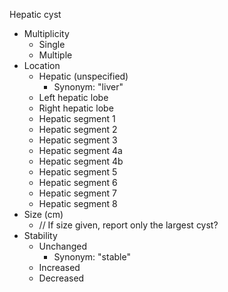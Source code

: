 Hepatic cyst

- Multiplicity
  - Single
  - Multiple
- Location
  - Hepatic (unspecified)
    - Synonym: "liver"
  - Left hepatic lobe
  - Right hepatic lobe
  - Hepatic segment 1
  - Hepatic segment 2
  - Hepatic segment 3
  - Hepatic segment 4a
  - Hepatic segment 4b
  - Hepatic segment 5
  - Hepatic segment 6
  - Hepatic segment 7
  - Hepatic segment 8
- Size (cm)
  - // If size given, report only the largest cyst?
- Stability
  - Unchanged
    - Synonym: "stable"
  - Increased
  - Decreased